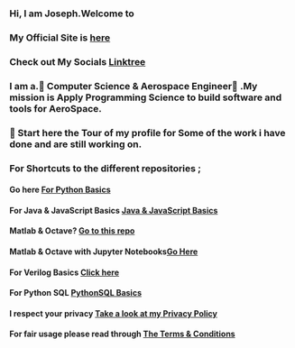 ### Hi, **I am Joseph**.Welcome to  

### My Official Site is <a href="https://josephkb87.github.io">here</a>

### Check out My Socials <a href="https://linktr.ee/jungbasher87">Linktree</a>

### <!--START_SECTION:waka--><!--END_SECTION:waka-->
 

 ### I am a.👀 Computer Science & Aerospace  Engineer👋 .My mission is Apply Programming Science to build software and tools for AeroSpace.

  ###  🌱   Start  here the Tour of my profile for Some of the work i have done and are still working on.<a href="https://github.com/josephkb87?tab=repositories"></a>

 ### <p>  For Shortcuts to the different repositories ; </p>

 ####  <p>Go here <a href="https://github.com/josephkb87/PythonBasics"> For Python Basics </a> </p>

 ####  <p> For Java & JavaScript Basics <a href="https://github.com/josephkb87/Java_JS_Basics_n_Projects">Java & JavaScript Basics</a> </p>

  #### <p> Matlab  & Octave? <a href="https://github.com/josephkb87/Matlab_Octave">Go to this repo</a> </p>

  #### <p> Matlab & Octave with Jupyter Notebooks<a href="https://github.com/josephkb87/JuMatOct">Go Here</a> </p>

  #### <p>For Verilog Basics <a href="https://github.com/josephkb87/VerilogBasics">Click here </a> </p>

####   <p>For Python SQL <a href="https://github.com/josephkb87/PySQLDB">PythonSQL Basics</a> </p>
 

####  <p>I respect your privacy <a href="https://www.privacypolicygenerator.info/">Take a look at my Privacy Policy</a> </p>
  
  #### <p>For fair usage please read through <a href="https://www.termsandconditionsgenerator.com/live.php?token=KlLRN36WWN5xtwgjex6GHzRi595mJs7U">The Terms & Conditions</a> </p>

  <!---
  josephkb87/josephkb87 is a ✨ special ✨ repository because its `README.md` (this file) appears on your GitHub profile.
  You can click the Preview link to take a look at your changes.
  --->



